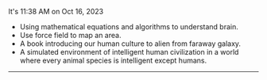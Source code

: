 It's 11:38 AM on Oct 16, 2023

- Using mathematical equations and algorithms to understand brain.
- Use force field to map an area.
- A book introducing our human culture to alien from faraway galaxy.
- A simulated environment of intelligent human civilization in a world where every animal species is intelligent except humans. 

---